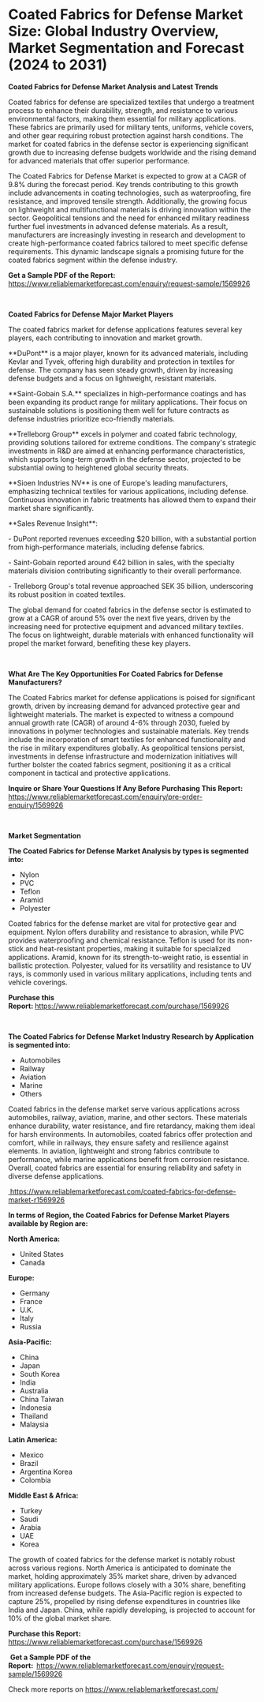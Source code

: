 <p><h1>Coated Fabrics for Defense Market Size: Global Industry Overview, Market Segmentation and Forecast (2024 to 2031)</h1></p><p><strong>Coated Fabrics for Defense Market Analysis and Latest Trends</strong></p>
<p><p>Coated fabrics for defense are specialized textiles that undergo a treatment process to enhance their durability, strength, and resistance to various environmental factors, making them essential for military applications. These fabrics are primarily used for military tents, uniforms, vehicle covers, and other gear requiring robust protection against harsh conditions. The market for coated fabrics in the defense sector is experiencing significant growth due to increasing defense budgets worldwide and the rising demand for advanced materials that offer superior performance.</p><p>The Coated Fabrics for Defense Market is expected to grow at a CAGR of 9.8% during the forecast period. Key trends contributing to this growth include advancements in coating technologies, such as waterproofing, fire resistance, and improved tensile strength. Additionally, the growing focus on lightweight and multifunctional materials is driving innovation within the sector. Geopolitical tensions and the need for enhanced military readiness further fuel investments in advanced defense materials. As a result, manufacturers are increasingly investing in research and development to create high-performance coated fabrics tailored to meet specific defense requirements. This dynamic landscape signals a promising future for the coated fabrics segment within the defense industry.</p></p>
<p><strong>Get a Sample PDF of the Report:&nbsp;</strong> <a href="https://www.reliablemarketforecast.com/enquiry/request-sample/1569926?utm_campaign=1893&utm_medium=2&utm_source=Github&utm_content=ia&utm_term=29122024&utm_id=coated-fabrics-for-defense">https://www.reliablemarketforecast.com/enquiry/request-sample/1569926</a></p>
<p>&nbsp;</p>
<p><strong>Coated Fabrics for Defense Major Market Players</strong></p>
<p><p>The coated fabrics market for defense applications features several key players, each contributing to innovation and market growth. </p><p>**DuPont** is a major player, known for its advanced materials, including Kevlar and Tyvek, offering high durability and protection in textiles for defense. The company has seen steady growth, driven by increasing defense budgets and a focus on lightweight, resistant materials. </p><p>**Saint-Gobain S.A.** specializes in high-performance coatings and has been expanding its product range for military applications. Their focus on sustainable solutions is positioning them well for future contracts as defense industries prioritize eco-friendly materials.</p><p>**Trelleborg Group** excels in polymer and coated fabric technology, providing solutions tailored for extreme conditions. The company's strategic investments in R&D are aimed at enhancing performance characteristics, which supports long-term growth in the defense sector, projected to be substantial owing to heightened global security threats.</p><p>**Sioen Industries NV** is one of Europe's leading manufacturers, emphasizing technical textiles for various applications, including defense. Continuous innovation in fabric treatments has allowed them to expand their market share significantly.</p><p>**Sales Revenue Insight**: </p><p>- DuPont reported revenues exceeding $20 billion, with a substantial portion from high-performance materials, including defense fabrics.</p><p>- Saint-Gobain reported around €42 billion in sales, with the specialty materials division contributing significantly to their overall performance.</p><p>- Trelleborg Group's total revenue approached SEK 35 billion, underscoring its robust position in coated textiles.</p><p>The global demand for coated fabrics in the defense sector is estimated to grow at a CAGR of around 5% over the next five years, driven by the increasing need for protective equipment and advanced military textiles. The focus on lightweight, durable materials with enhanced functionality will propel the market forward, benefiting these key players.</p></p>
<p>&nbsp;</p>
<p><strong>What Are The Key Opportunities For Coated Fabrics for Defense Manufacturers?</strong></p>
<p><p>The Coated Fabrics market for defense applications is poised for significant growth, driven by increasing demand for advanced protective gear and lightweight materials. The market is expected to witness a compound annual growth rate (CAGR) of around 4-6% through 2030, fueled by innovations in polymer technologies and sustainable materials. Key trends include the incorporation of smart textiles for enhanced functionality and the rise in military expenditures globally. As geopolitical tensions persist, investments in defense infrastructure and modernization initiatives will further bolster the coated fabrics segment, positioning it as a critical component in tactical and protective applications.</p></p>
<p><strong>Inquire or Share Your Questions If Any Before Purchasing This Report:</strong> <a href="https://www.reliablemarketforecast.com/enquiry/pre-order-enquiry/1569926?utm_campaign=1893&utm_medium=2&utm_source=Github&utm_content=ia&utm_term=29122024&utm_id=coated-fabrics-for-defense">https://www.reliablemarketforecast.com/enquiry/pre-order-enquiry/1569926</a></p>
<p>&nbsp;</p>
<p><strong>Market Segmentation</strong></p>
<p><strong>The Coated Fabrics for Defense Market Analysis by types is segmented into:</strong></p>
<p><ul><li>Nylon</li><li>PVC</li><li>Teflon</li><li>Aramid</li><li>Polyester</li></ul></p>
<p><p>Coated fabrics for the defense market are vital for protective gear and equipment. Nylon offers durability and resistance to abrasion, while PVC provides waterproofing and chemical resistance. Teflon is used for its non-stick and heat-resistant properties, making it suitable for specialized applications. Aramid, known for its strength-to-weight ratio, is essential in ballistic protection. Polyester, valued for its versatility and resistance to UV rays, is commonly used in various military applications, including tents and vehicle coverings.</p></p>
<p><strong>Purchase this Report:&nbsp;</strong><a href="https://www.reliablemarketforecast.com/purchase/1569926?utm_campaign=1893&utm_medium=2&utm_source=Github&utm_content=ia&utm_term=29122024&utm_id=coated-fabrics-for-defense">https://www.reliablemarketforecast.com/purchase/1569926</a></p>
<p>&nbsp;</p>
<p><strong>The Coated Fabrics for Defense Market Industry Research by Application is segmented into:</strong></p>
<p><ul><li>Automobiles</li><li>Railway</li><li>Aviation</li><li>Marine</li><li>Others</li></ul></p>
<p><p>Coated fabrics in the defense market serve various applications across automobiles, railway, aviation, marine, and other sectors. These materials enhance durability, water resistance, and fire retardancy, making them ideal for harsh environments. In automobiles, coated fabrics offer protection and comfort, while in railways, they ensure safety and resilience against elements. In aviation, lightweight and strong fabrics contribute to performance, while marine applications benefit from corrosion resistance. Overall, coated fabrics are essential for ensuring reliability and safety in diverse defense applications.</p></p>
<p><a href="https://www.reliablemarketforecast.com/coated-fabrics-for-defense-market-r1569926?utm_campaign=1893&utm_medium=2&utm_source=Github&utm_content=ia&utm_term=29122024&utm_id=coated-fabrics-for-defense">&nbsp;https://www.reliablemarketforecast.com/coated-fabrics-for-defense-market-r1569926</a></p>
<p><strong>In terms of Region, the Coated Fabrics for Defense Market Players available by Region are:</strong></p>
<p>
    <p> <strong> North America: </strong>
        <ul>
            <li>United States</li>
            <li>Canada</li>
        </ul>
        </p> 
    <p> <strong> Europe: </strong>
        <ul>
            <li>Germany</li>
            <li>France</li>
            <li>U.K.</li>
            <li>Italy</li>
            <li>Russia</li>
        </ul>
        </p> 
    <p> <strong> Asia-Pacific: </strong>
        <ul>
            <li>China</li>
            <li>Japan</li>
            <li>South Korea</li>
            <li>India</li>
            <li>Australia</li>
            <li>China Taiwan</li>
            <li>Indonesia</li>
            <li>Thailand</li>
            <li>Malaysia</li>
        </ul>
        </p> 
    <p> <strong> Latin America: </strong>
        <ul>
            <li>Mexico</li>
            <li>Brazil</li>
            <li>Argentina Korea</li>
            <li>Colombia</li>
        </ul>
        </p> 
    <p> <strong> Middle East & Africa: </strong>
        <ul>
            <li>Turkey</li>
            <li>Saudi</li>
            <li>Arabia</li>
            <li>UAE</li>
            <li>Korea</li>
        </ul>
    </p>
    </p>
<p><p>The growth of coated fabrics for the defense market is notably robust across various regions. North America is anticipated to dominate the market, holding approximately 35% market share, driven by advanced military applications. Europe follows closely with a 30% share, benefiting from increased defense budgets. The Asia-Pacific region is expected to capture 25%, propelled by rising defense expenditures in countries like India and Japan. China, while rapidly developing, is projected to account for 10% of the global market share.</p></p>
<p><strong>Purchase this Report: </strong><a href="https://www.reliablemarketforecast.com/purchase/1569926?utm_campaign=1893&utm_medium=2&utm_source=Github&utm_content=ia&utm_term=29122024&utm_id=coated-fabrics-for-defense">https://www.reliablemarketforecast.com/purchase/1569926</a></p>
<p>&nbsp;<strong>Get a Sample PDF of the Report:&nbsp;&nbsp;</strong><a href="https://www.reliablemarketforecast.com/enquiry/request-sample/1569926?utm_campaign=1893&utm_medium=2&utm_source=Github&utm_content=ia&utm_term=29122024&utm_id=coated-fabrics-for-defense">https://www.reliablemarketforecast.com/enquiry/request-sample/1569926</a></p>
<p><strong></strong></p>
<p>Check more reports on <a href="https://www.reliablemarketforecast.com/?utm_campaign=1893&utm_medium=2&utm_source=Github&utm_content=ia&utm_term=29122024&utm_id=coated-fabrics-for-defense">https://www.reliablemarketforecast.com/</a></p>